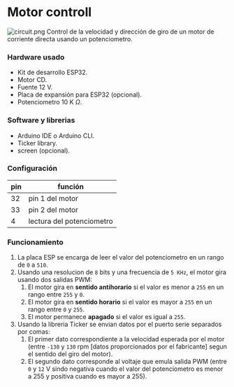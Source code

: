 # Motor controll
![circuit.png](https://i.postimg.cc/NFmQ7Cxh/circuit.png)
Control de la velocidad y dirección de giro de un motor de corriente directa usando un potenciometro.

### Hardware usado
- Kit de desarrollo ESP32.
- Motor CD.
- Fuente 12 V.
- Placa de expansión para ESP32 (opcional).
- Potenciometro 10 K $\Omega$.

### Software y librerias
- Arduino IDE o Arduino CLI.
- Ticker library.
- screen (opcional).

### Configuración
|pin|función|
|---|---|
| 32|pin 1 del motor|
| 33|pin 2 del motor|
|  4|lectura del potenciometro|

### Funcionamiento 
1. La placa ESP se encarga de leer el valor del potenciometro en un rango de `0` a `510`.
2. Usando una resolucion de `8` bits y una frecuencia de `5 KHz`, el motor gira usando dos salidas PWM:
    1. El motor gira en **sentido antihorario** si el valor es menor a `255` en un rango entre `255` y `0`.
    2. El motor gira en **sentido horario** si el valor es mayor a `255` en un rango entre `0` y `255`.
    3. El motor permanece **apagado** si el valor es igual a `255`.
3. Usando la libreria Ticker se envian datos por el puerto serie separados por comas:
    1. El primer dato correspondiente a la velocidad esperada por el motor (entre `-130` y `130` rpm [datos proporcionados por el fabricante] segun el sentido del giro del motor).
    2. El segundo dato corresponde al voltaje que emula salida PWM (entre `0` y `12` V sindo negativa cuando el valor del potenciometro es menor a 255 y positiva cuando es mayor a 255).

